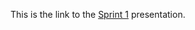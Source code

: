 This is the link to the <a href = "https://docs.google.com/presentation/d/1OQowwAX4oB4j_P0a1vPbQPa3fzdDCn4QyGYLLz7zyms/edit#slide=id.p">Sprint 1</a> presentation.
